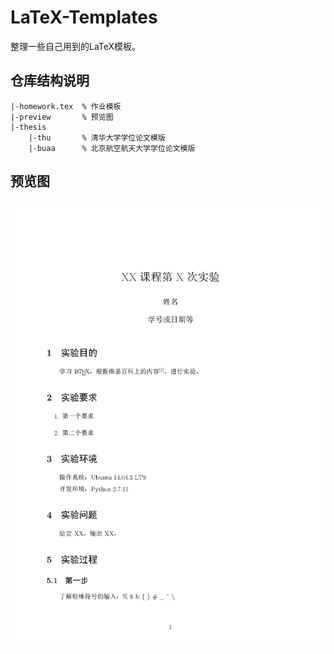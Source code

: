 # LaTeX-Templates

整理一些自己用到的LaTeX模板。

## 仓库结构说明

```
|-homework.tex  % 作业模板
|-preview       % 预览图
|-thesis
    |-thu       % 清华大学学位论文模版
    |-buaa      % 北京航空航天大学学位论文模版
```

## 预览图

![homework](./preview/homework.jpg)